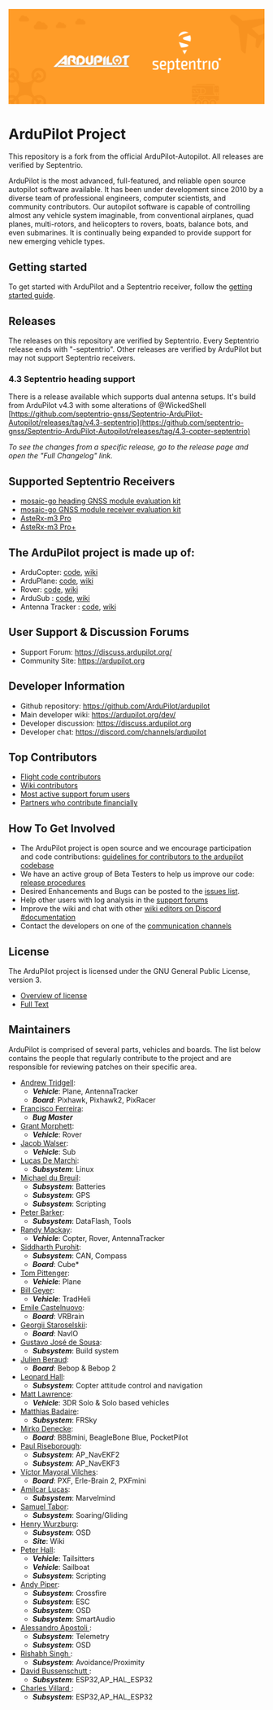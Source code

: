 ![](docs/ardupilot_septentrio_banner.png "ArduPilot - Septentrio banner")

# ArduPilot Project

This repository is a fork from the official ArduPilot-Autopilot. All releases are verified by
Septentrio.

ArduPilot is the most advanced, full-featured, and reliable open source autopilot software
available. It has been under development since 2010 by a diverse team of professional engineers,
computer scientists, and community contributors. Our autopilot software is capable of controlling
almost any vehicle system imaginable, from conventional airplanes, quad planes, multi-rotors, and
helicopters to rovers, boats, balance bots, and even submarines. It is continually being expanded to
provide support for new emerging vehicle types.

## Getting started

To get started with ArduPilot and a Septentrio receiver, follow the [getting started
guide](docs/getting_started.md).

## Releases

The releases on this repository are verified by Septentrio. Every Septentrio release ends with
"-septentrio". Other releases are verified by ArduPilot but may not support Septentrio receivers.

### 4.3 Septentrio heading support

There is a release available which supports dual antenna setups. It's build from ArduPilot v4.3 with
some alterations of @WickedShell
[https://github.com/septentrio-gnss/Septentrio-ArduPilot-Autopilot/releases/tag/v4.3-septentrio](https://github.com/septentrio-gnss/Septentrio-ArduPilot-Autopilot/releases/tag/4.3-copter-septentrio)

_To see the changes from a specific release, go to the release page and open the "Full Changelog"
link._

## Supported Septentrio Receivers

* [mosaic-go heading GNSS module evaluation kit](https://web.septentrio.com/l/858493/2022-04-19/xgrp9)
* [mosaic-go GNSS module receiver evaluation kit](https://web.septentrio.com/l/858493/2022-04-19/xgrpd)
* [AsteRx-m3 Pro](https://web.septentrio.com/l/858493/2022-04-19/xgrrz)
* [AsteRx-m3 Pro+](https://web.septentrio.com/l/858493/2022-04-19/xgrs3)

## The ArduPilot project is made up of:

- ArduCopter: [code](https://github.com/ArduPilot/ardupilot/tree/master/ArduCopter), [wiki](https://ardupilot.org/copter/index.html)
- ArduPlane: [code](https://github.com/ArduPilot/ardupilot/tree/master/ArduPlane), [wiki](https://ardupilot.org/plane/index.html)
- Rover: [code](https://github.com/ArduPilot/ardupilot/tree/master/Rover), [wiki](https://ardupilot.org/rover/index.html)
- ArduSub : [code](https://github.com/ArduPilot/ardupilot/tree/master/ArduSub), [wiki](http://ardusub.com/)
- Antenna Tracker : [code](https://github.com/ArduPilot/ardupilot/tree/master/AntennaTracker), [wiki](https://ardupilot.org/antennatracker/index.html)

## User Support & Discussion Forums

- Support Forum: <https://discuss.ardupilot.org/>
- Community Site: <https://ardupilot.org>

## Developer Information

- Github repository: <https://github.com/ArduPilot/ardupilot>
- Main developer wiki: <https://ardupilot.org/dev/>
- Developer discussion: <https://discuss.ardupilot.org>
- Developer chat: <https://discord.com/channels/ardupilot>

## Top Contributors

- [Flight code contributors](https://github.com/ArduPilot/ardupilot/graphs/contributors)
- [Wiki contributors](https://github.com/ArduPilot/ardupilot_wiki/graphs/contributors)
- [Most active support forum users](https://discuss.ardupilot.org/u?order=post_count&period=quarterly)
- [Partners who contribute financially](https://ardupilot.org/about/Partners)

## How To Get Involved

- The ArduPilot project is open source and we encourage participation and code contributions: [guidelines for contributors to the ardupilot codebase](https://ardupilot.org/dev/docs/contributing.html)
- We have an active group of Beta Testers to help us improve our code: [release procedures](https://ardupilot.org/dev/docs/release-procedures.html)
- Desired Enhancements and Bugs can be posted to the [issues list](https://github.com/ArduPilot/ardupilot/issues).
- Help other users with log analysis in the [support forums](https://discuss.ardupilot.org/)
- Improve the wiki and chat with other [wiki editors on Discord #documentation](https://discord.com/channels/ardupilot)
- Contact the developers on one of the [communication channels](https://ardupilot.org/copter/docs/common-contact-us.html)

## License

The ArduPilot project is licensed under the GNU General Public License, version 3.

- [Overview of license](https://dev.ardupilot.com/wiki/license-gplv3)
- [Full Text](https://github.com/ArduPilot/ardupilot/blob/master/COPYING.txt)

## Maintainers

ArduPilot is comprised of several parts, vehicles and boards. The list below contains the people
that regularly contribute to the project and are responsible for reviewing patches on their specific
area.

- [Andrew Tridgell](https://github.com/tridge):
  - ***Vehicle***: Plane, AntennaTracker
  - ***Board***: Pixhawk, Pixhawk2, PixRacer
- [Francisco Ferreira](https://github.com/oxinarf):
  - ***Bug Master***
- [Grant Morphett](https://github.com/gmorph):
  - ***Vehicle***: Rover
- [Jacob Walser](https://github.com/jaxxzer):
  - ***Vehicle***: Sub
- [Lucas De Marchi](https://github.com/lucasdemarchi):
  - ***Subsystem***: Linux
- [Michael du Breuil](https://github.com/WickedShell):
  - ***Subsystem***: Batteries
  - ***Subsystem***: GPS
  - ***Subsystem***: Scripting
- [Peter Barker](https://github.com/peterbarker):
  - ***Subsystem***: DataFlash, Tools
- [Randy Mackay](https://github.com/rmackay9):
  - ***Vehicle***: Copter, Rover, AntennaTracker
- [Siddharth Purohit](https://github.com/bugobliterator):
  - ***Subsystem***: CAN, Compass
  - ***Board***: Cube*
- [Tom Pittenger](https://github.com/magicrub):
  - ***Vehicle***: Plane
- [Bill Geyer](https://github.com/bnsgeyer):
  - ***Vehicle***: TradHeli
- [Emile Castelnuovo](https://github.com/emilecastelnuovo):
  - ***Board***: VRBrain
- [Georgii Staroselskii](https://github.com/staroselskii):
  - ***Board***: NavIO
- [Gustavo José de Sousa](https://github.com/guludo):
  - ***Subsystem***: Build system
- [Julien Beraud](https://github.com/jberaud):
  - ***Board***: Bebop & Bebop 2
- [Leonard Hall](https://github.com/lthall):
  - ***Subsystem***: Copter attitude control and navigation
- [Matt Lawrence](https://github.com/Pedals2Paddles):
  - ***Vehicle***: 3DR Solo & Solo based vehicles
- [Matthias Badaire](https://github.com/badzz):
  - ***Subsystem***: FRSky
- [Mirko Denecke](https://github.com/mirkix):
  - ***Board***: BBBmini, BeagleBone Blue, PocketPilot
- [Paul Riseborough](https://github.com/priseborough):
  - ***Subsystem***: AP_NavEKF2
  - ***Subsystem***: AP_NavEKF3
- [Víctor Mayoral Vilches](https://github.com/vmayoral):
  - ***Board***: PXF, Erle-Brain 2, PXFmini
- [Amilcar Lucas](https://github.com/amilcarlucas):
  - ***Subsystem***: Marvelmind
- [Samuel Tabor](https://github.com/samuelctabor):
  - ***Subsystem***: Soaring/Gliding
- [Henry Wurzburg](https://github.com/Hwurzburg):
  - ***Subsystem***: OSD
  - ***Site***: Wiki
- [Peter Hall](https://github.com/IamPete1):
  - ***Vehicle***: Tailsitters
  - ***Vehicle***: Sailboat
  - ***Subsystem***: Scripting
- [Andy Piper](https://github.com/andyp1per):
  - ***Subsystem***: Crossfire
  - ***Subsystem***: ESC
  - ***Subsystem***: OSD
  - ***Subsystem***: SmartAudio
- [Alessandro Apostoli ](https://github.com/yaapu):
  - ***Subsystem***: Telemetry
  - ***Subsystem***: OSD
- [Rishabh Singh ](https://github.com/rishabsingh3003):
  - ***Subsystem***: Avoidance/Proximity
- [David Bussenschutt ](https://github.com/davidbuzz):
  - ***Subsystem***: ESP32,AP_HAL_ESP32
- [Charles Villard ](https://github.com/Silvanosky):
  - ***Subsystem***: ESP32,AP_HAL_ESP32